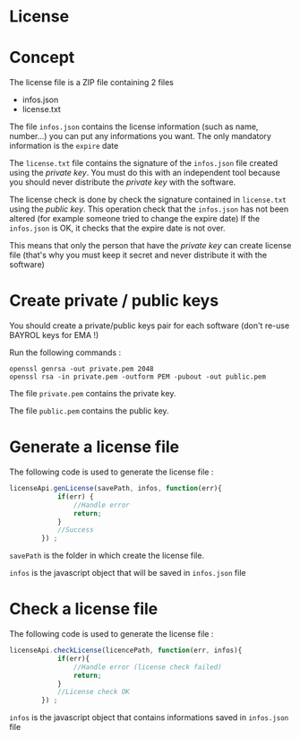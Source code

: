 License
=======

# Concept

The license file is a ZIP file containing 2 files
 * infos.json
 * license.txt

The file ```infos.json``` contains the license information (such as name, number...)
you can put any informations you want. The only mandatory information is the ```expire``` date

The ```license.txt``` file contains the signature of the ```infos.json``` file created using
the *private key*.
You must do this with an independent tool because you should never distribute the *private key*
with the software.

The license check is done by check the signature contained in ```license.txt``` using the *public key*.
This operation check that the ```infos.json``` has not been altered (for example someone tried to change the expire date)
If the ```infos.json``` is OK, it checks that the expire date is not over.

This means that only the person that have the *private key* can create license file (that's why you must keep it secret
and never distribute it with the software)

# Create private / public keys

You should create a private/public keys pair for each software (don't re-use BAYROL keys for EMA !)

Run the following commands :

```
openssl genrsa -out private.pem 2048
openssl rsa -in private.pem -outform PEM -pubout -out public.pem
```

The file ```private.pem``` contains the private key.

The file ```public.pem``` contains the public key.

# Generate a license file

The following code is used to generate the license file :

```javascript
licenseApi.genLicense(savePath, infos, function(err){
			if(err) {
				//Handle error
				return;
			}
			//Success
		}) ;

```

```savePath``` is the folder in which create the license file.

```infos``` is the javascript object that will be saved in ```infos.json``` file

# Check a license file

The following code is used to generate the license file :

```javascript
licenseApi.checkLicense(licencePath, function(err, infos){
			if(err){
				//Handle error (license check failed)
				return;
			}
			//License check OK
		}) ;

```

```infos``` is the javascript object that contains informations saved in ```infos.json``` file